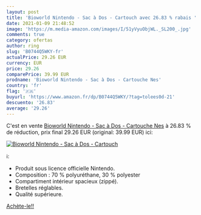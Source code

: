 ```yaml
---
layout: post
title: 'Bioworld Nintendo - Sac à Dos - Cartouch avec 26.83 % rabais '
date: 2021-01-09 21:48:52
image: 'https://m.media-amazon.com/images/I/51yVyuObjWL._SL200_.jpg'
comments: true
category: ofertas
author: ring
slug: 'B0744Q5WKY-fr'
actualPrice: 29.26 EUR
currency: EUR
price: 29.26
comparePrice: 39.99 EUR
prodname: 'Bioworld Nintendo - Sac à Dos - Cartouche Nes'
country: 'fr'
flag: '🇫🇷'
buyurl: 'https://www.amazon.fr/dp/B0744Q5WKY/?tag=tolees0d-21'
descuento: '26.83'
average: '29.26'
---
```


C'est en vente [Bioworld Nintendo - Sac à Dos - Cartouche Nes](https://www.amazon.fr/dp/B0744Q5WKY/?tag=tolees0d-21)  à  26.83 % de réduction, prix final  29.26 EUR (original: 39.99 EUR) ici:

[![Bioworld Nintendo - Sac à Dos - Cartouch](https://m.media-amazon.com/images/I/51yVyuObjWL._SL200_.jpg)](https://www.amazon.fr/dp/B0744Q5WKY/?tag=tolees0d-21)

ℹ️:

- Produit sous licence officielle Nintendo.
- Composition : 70 % polyuréthane, 30 % polyester
- Compartiment intérieur spacieux (zippé).
- Bretelles réglables.
- Qualité supérieure.

[Achète-le!!](https://www.amazon.fr/dp/B0744Q5WKY/?tag=tolees0d-21)
